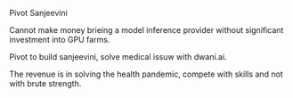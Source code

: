 Pivot Sanjeevini

Cannot make money brieing a model inference provider without significant investment into GPU farms.

Pivot to build sanjeevini, solve medical issuw with dwani.ai.

The revenue is in solving the health pandemic, compete with skills and not with brute strength.